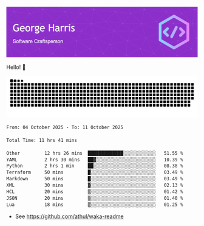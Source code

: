 ![img](./assets/github-header.png)

Hello! :wave:

<div align="center">
  <img  src="https://raw.githubusercontent.com/1999AZZAR/1999AZZAR/readme/resources/grid-snake.svg" alt="snake" />
</div>

<!--START_SECTION:waka-->

```txt
From: 04 October 2025 - To: 11 October 2025

Total Time: 11 hrs 41 mins

Other         12 hrs 26 mins  █████████████░░░░░░░░░░░░   51.55 %
YAML          2 hrs 30 mins   ██▓░░░░░░░░░░░░░░░░░░░░░░   10.39 %
Python        2 hrs 1 min     ██░░░░░░░░░░░░░░░░░░░░░░░   08.38 %
Terraform     50 mins         █░░░░░░░░░░░░░░░░░░░░░░░░   03.49 %
Markdown      50 mins         █░░░░░░░░░░░░░░░░░░░░░░░░   03.49 %
XML           30 mins         ▓░░░░░░░░░░░░░░░░░░░░░░░░   02.13 %
HCL           20 mins         ▒░░░░░░░░░░░░░░░░░░░░░░░░   01.42 %
JSON          20 mins         ▒░░░░░░░░░░░░░░░░░░░░░░░░   01.40 %
Lua           18 mins         ▒░░░░░░░░░░░░░░░░░░░░░░░░   01.25 %
```

<!--END_SECTION:waka-->

- See <https://github.com/athul/waka-readme>
